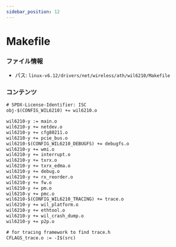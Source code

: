 ```yaml
---
sidebar_position: 12
---
```

# Makefile

### ファイル情報

- パス: `linux-v6.12/drivers/net/wireless/ath/wil6210/Makefile`

### コンテンツ

```txt
# SPDX-License-Identifier: ISC
obj-$(CONFIG_WIL6210) += wil6210.o

wil6210-y := main.o
wil6210-y += netdev.o
wil6210-y += cfg80211.o
wil6210-y += pcie_bus.o
wil6210-$(CONFIG_WIL6210_DEBUGFS) += debugfs.o
wil6210-y += wmi.o
wil6210-y += interrupt.o
wil6210-y += txrx.o
wil6210-y += txrx_edma.o
wil6210-y += debug.o
wil6210-y += rx_reorder.o
wil6210-y += fw.o
wil6210-y += pm.o
wil6210-y += pmc.o
wil6210-$(CONFIG_WIL6210_TRACING) += trace.o
wil6210-y += wil_platform.o
wil6210-y += ethtool.o
wil6210-y += wil_crash_dump.o
wil6210-y += p2p.o

# for tracing framework to find trace.h
CFLAGS_trace.o := -I$(src)

```
